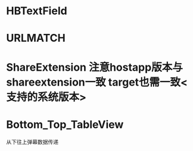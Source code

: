 # HBTextField
# URLMATCH
# ShareExtension  注意hostapp版本与shareextension一致 target也需一致<支持的系统版本>
<!--    LSSupportsOpeningDocumentsInPlace true  是在"APP"中打开-->
<!--    LSSupportsOpeningDocumentsInPlace false 是拷贝到"APP"-->


# Bottom_Top_TableView
从下往上弹幕数据传递
